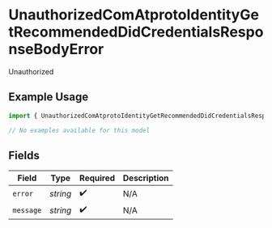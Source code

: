 # UnauthorizedComAtprotoIdentityGetRecommendedDidCredentialsResponseBodyError

Unauthorized

## Example Usage

```typescript
import { UnauthorizedComAtprotoIdentityGetRecommendedDidCredentialsResponseBodyError } from "@speakeasy-api/bluesky/models/errors";

// No examples available for this model
```

## Fields

| Field              | Type               | Required           | Description        |
| ------------------ | ------------------ | ------------------ | ------------------ |
| `error`            | *string*           | :heavy_check_mark: | N/A                |
| `message`          | *string*           | :heavy_check_mark: | N/A                |